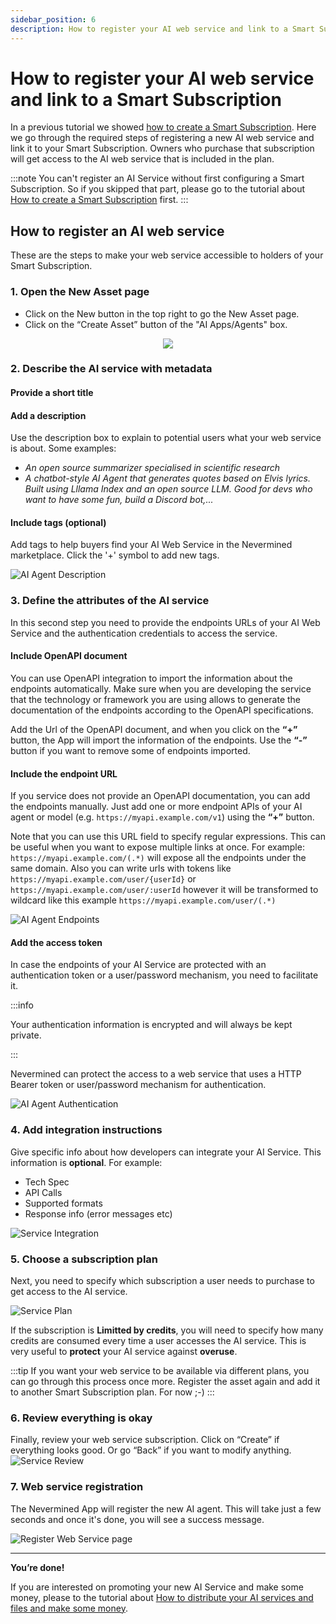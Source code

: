 ```yaml
---
sidebar_position: 6
description: How to register your AI web service and link to a Smart Subscription
---
```


# How to register your AI web service and link to a Smart Subscription

In a previous tutorial we showed [how to create a Smart Subscription](create-subscription). Here we go through the required steps of registering a new AI web service and link it to your Smart Subscription. Owners who purchase that subscription will get access to the AI web service that is included in the plan.

:::note
You can't register an AI Service without first configuring a Smart Subscription. So if you skipped that part, please go to the tutorial about [How to create a Smart Subscription](04-create-subscription.md) first.
:::


## How to register an AI web service

These are the steps to make your web service accessible to holders of your Smart Subscription.

### 1. Open the New Asset page

- Click on the New button in the top right to go the New Asset page.
- Click on the “Create Asset” button of the "AI Apps/Agents" box.

<p align="center"><img src="/images/tutorials/builders/new-agent-tile.png"/></p>

### 2. Describe the AI service with metadata

#### Provide a short title

#### Add a description

Use the description box to explain to potential users what your web service is about. Some examples:

- _An open source summarizer specialised in scientific research_
- _A chatbot-style AI Agent that generates quotes based on Elvis lyrics. Built using Lllama Index and an open source LLM. Good for devs who want to have some fun, build a Discord bot,..._

#### Include tags (optional)

Add tags to help buyers find your AI Web Service in the Nevermined marketplace.
Click the '+' symbol to add new tags.

![AI Agent Description](/images/tutorials/05-01-Webservice-Describe.png)

### 3. Define the attributes of the AI service

In this second step you need to provide the endpoints URLs of your AI Web Service and the authentication credentials to access the service.

#### Include OpenAPI document

 You can use OpenAPI integration to import the information about the endpoints automatically. Make sure when you are developing the service that the technology or framework you are using allows to generate the documentation of the endpoints according to the OpenAPI specifications.

 Add the Url of the OpenAPI document, and when you click on the  **“+”** button, the App will import the information of the endpoints. Use the  **“-”** button if you want to remove some of endpoints imported.

#### Include the endpoint URL

If you service does not provide an OpenAPI documentation, you can add the endpoints manually. Just add one or more endpoint APIs of your AI agent or model (e.g. `https://myapi.example.com/v1`) using the **“+”** button.

Note that you can use this URL field to specify regular expressions. This can be useful when you want to expose multiple links at once. For example: 
`https://myapi.example.com/(.*)` will expose all the endpoints under the same domain.
Also you can write urls with tokens like `https://myapi.example.com/user/{userId}` or `https://myapi.example.com/user/:userId` however it will be transformed to wildcard like this example `https://myapi.example.com/user/(.*)`

![AI Agent Endpoints](/images/tutorials/builders/ai-agent-endpoints.png)


#### Add the access token

In case the endpoints of your AI Service are protected with an authentication token or a user/password mechanism, you need to facilitate it.

:::info

Your authentication information is encrypted and will always be kept private.

:::

Nevermined can protect the access to a web service that uses a HTTP Bearer token or user/password mechanism for authentication.

![AI Agent Authentication](/images/tutorials/builders/ai-agent-authentication.png)


### 4. Add integration instructions

Give specific info about how developers can integrate your AI Service. This information is **optional**. For example:

- Tech Spec
- API Calls 
- Supported formats
- Response info (error messages etc)

![Service Integration](/images/tutorials/builders/ai-agent-additional-info.png)

### 5. Choose a subscription plan

Next, you need to specify which subscription a user needs to purchase to get access to the AI service.

![Service Plan](/images/tutorials/builders/ai-agent-subscription-credits.png)

If the subscription is **Limitted by credits**, you will need to specify how many credits are consumed every time a user accesses the AI service. This is very useful to **protect** your AI service against **overuse**.

:::tip
If you want your web service to be available via different plans, you can go through this process once more. 
Register the asset again and add it to another Smart Subscription plan. For now ;-)
:::

### 6. Review everything is okay

Finally, review your web service subscription. Click on “Create” if everything looks good. Or go “Back” if you want to modify anything.
![Service Review](/images/tutorials/05-05-Webservice-Review.png)

### 7. Web service registration

The Nevermined App will register the new AI agent. This will take just a few seconds and once it's done, you will see a success message.

![Register Web Service page](/images/tutorials/10_New_Service_05.png)

---

**You’re done!**

If you are interested on promoting your new AI Service and make some money, please to the tutorial about [How to distribute your AI services and files and make some money](09-distribute.md).

